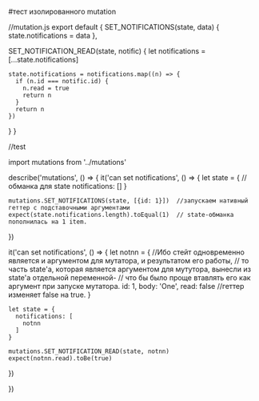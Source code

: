 #тест изолированного mutation


//mutation.js
export default {
  SET_NOTIFICATIONS(state, data) {
    state.notifications = data
  },

  SET_NOTIFICATION_READ(state, notific) {
    let notifications = [...state.notifications]

    state.notifications = notifications.map((n) => {
      if (n.id === notific.id) {
        n.read = true
        return n
      }
      return n
    })
  }
}


//test

import mutations from '../mutations'

describe('mutations', () => {
  it('can set notifications', () => {
    let state = {         //обманка для state
      notifications: []
    }

    mutations.SET_NOTIFICATIONS(state, [{id: 1}])  //запускаем нативный геттер с подставочными аргументами
    expect(state.notifications.length).toEqual(1)  // state-обманка пополнилась на 1 item.
  })

  it('can set notifications', () => {
    let notnn = {
   //Ибо стейт одновременно является и аргументом для мутатора, и результатом его работы,
   // то часть state'a, которая является аргументом для мутутора, вынесли из state'a отдельной переменной-
   // что бы было проще втавлять его как аргумент при запуске мутатора.
      id: 1,
      body: 'One',
      read: false   //геттер изменяет false на true.
    }

    let state = {
      notifications: [
        notnn
      ]
    }

    mutations.SET_NOTIFICATION_READ(state, notnn)
    expect(notnn.read).toBe(true)
  })

})





